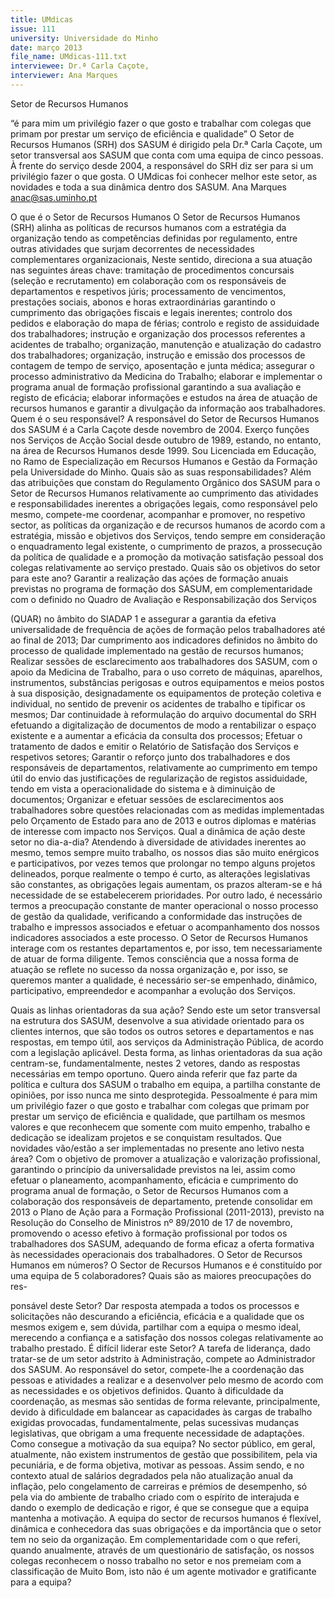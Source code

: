 ```yaml
---
title: UMdicas
issue: 111
university: Universidade do Minho
date: março 2013
file_name: UMdicas-111.txt
interviewee: Dr.ª Carla Caçote,
interviewer: Ana Marques
---
```


Setor de Recursos Humanos

“é para mim um privilégio fazer o que gosto e trabalhar com colegas que primam por prestar um
serviço de eficiência e qualidade”
O Setor de Recursos Humanos (SRH) dos SASUM
é dirigido pela Dr.ª Carla Caçote, um setor transversal aos SASUM que conta com uma equipa de
cinco pessoas. À frente do serviço desde 2004, a
responsável do SRH diz ser para si um privilégio
fazer o que gosta. O UMdicas foi conhecer melhor
este setor, as novidades e toda a sua dinâmica dentro dos SASUM.
Ana Marques
anac@sas.uminho.pt

O que é o Setor de Recursos Humanos
O Setor de Recursos Humanos (SRH) alinha as políticas de recursos humanos com a estratégia da
organização tendo as competências definidas por
regulamento, entre outras atividades que surjam
decorrentes de necessidades complementares
organizacionais, Neste sentido, direciona a sua
atuação nas seguintes áreas chave: tramitação de
procedimentos concursais (seleção e recrutamento)
em colaboração com os responsáveis de departamentos e respetivos júris; processamento de vencimentos, prestações sociais, abonos e horas extraordinárias garantindo o cumprimento das obrigações
fiscais e legais inerentes; controlo dos pedidos e
elaboração do mapa de férias; controlo e registo de
assiduidade dos trabalhadores; instrução e organização dos processos referentes a acidentes de trabalho; organização, manutenção e atualização do
cadastro dos trabalhadores; organização, instrução
e emissão dos processos de contagem de tempo de
serviço, aposentação e junta médica; assegurar o
processo administrativo da Medicina do Trabalho;
elaborar e implementar o programa anual de formação profissional garantindo a sua avaliação e registo
de eficácia; elaborar informações e estudos na área
de atuação de recursos humanos e garantir a divulgação da informação aos trabalhadores.
Quem é o seu responsável?
A responsável do Setor de Recursos Humanos dos
SASUM é a Carla Caçote desde novembro de 2004.
Exerço funções nos Serviços de Acção Social desde
outubro de 1989, estando, no entanto, na área de
Recursos Humanos desde 1999. Sou Licenciada
em Educação, no Ramo de Especialização em Recursos Humanos e Gestão da Formação pela Universidade do Minho.
Quais são as suas responsabilidades?
Além das atribuições que constam do Regulamento Orgânico dos SASUM para o Setor de Recursos
Humanos relativamente ao cumprimento das atividades e responsabilidades inerentes a obrigações
legais, como responsável pelo mesmo, compete-me
coordenar, acompanhar e promover, no respetivo
sector, as políticas da organização e de recursos humanos de acordo com a estratégia, missão e objetivos dos Serviços, tendo sempre em consideração o
enquadramento legal existente, o cumprimento de
prazos, a prossecução da política de qualidade e
a promoção da motivação satisfação pessoal dos
colegas relativamente ao serviço prestado.
Quais são os objetivos do setor para este
ano?
Garantir a realização das açóes de formação anuais
previstas no programa de formação dos SASUM,
em complementaridade com o definido no Quadro de Avaliação e Responsabilização dos Serviços

(QUAR) no âmbito do SIADAP 1
e assegurar a garantia da efetiva
universalidade de frequência de
ações de formação pelos trabalhadores até ao final de 2013;
Dar cumprimento aos indicadores definidos no âmbito do
processo de qualidade implementado na gestão de recursos
humanos;
Realizar sessões de esclarecimento aos trabalhadores dos
SASUM, com o apoio da Medicina de Trabalho, para o uso
correto de máquinas, aparelhos,
instrumentos, substâncias perigosas e outros equipamentos e
meios postos à sua disposição,
designadamente os equipamentos de proteção coletiva e individual, no sentido de prevenir os
acidentes de trabalho e tipificar
os mesmos;
Dar continuidade à reformulação do arquivo documental do
SRH efetuando a digitalização
de documentos de modo a rentabilizar o espaço existente e a
aumentar a eficácia da consulta
dos processos;
Efetuar o tratamento de dados e emitir o Relatório
de Satisfação dos Serviços e respetivos setores;
Garantir o reforço junto dos trabalhadores e dos
responsáveis de departamentos, relativamente ao
cumprimento em tempo útil do envio das justificações de regularização de registos assiduidade,
tendo em vista a operacionalidade do sistema e à
diminuição de documentos;
Organizar e efetuar sessões de esclarecimentos aos
trabalhadores sobre questões relacionadas com as
medidas implementadas pelo Orçamento de Estado
para ano de 2013 e outros diplomas e matérias de
interesse com impacto nos Serviços.
Qual a dinâmica de ação deste setor no dia-a-dia?
Atendendo à diversidade de atividades inerentes ao
mesmo, temos sempre muito trabalho, os nossos
dias são muito enérgicos e participativos, por vezes temos que prolongar no tempo alguns projetos
delineados, porque realmente o tempo é curto,
as alterações legislativas são constantes, as obrigações legais aumentam, os prazos alteram-se e
há necessidade de se estabelecerem prioridades.
Por outro lado, é necessário termos a preocupação
constante de manter operacional o nosso processo
de gestão da qualidade, verificando a conformidade das instruções de trabalho e impressos associados e efetuar o acompanhamento dos nossos
indicadores associados a este processo. O Setor
de Recursos Humanos interage com os restantes
departamentos e, por isso, tem necessariamente
de atuar de forma diligente. Temos consciência que
a nossa forma de atuação se reflete no sucesso da
nossa organização e, por isso, se queremos manter
a qualidade, é necessário ser-se empenhado, dinâmico, participativo, empreendedor e acompanhar a
evolução dos Serviços.

Quais as linhas orientadoras da sua ação?
Sendo este um setor transversal na estrutura dos
SASUM, desenvolve a sua atividade orientado para
os clientes internos, que são todos os outros setores
e departamentos e nas respostas, em tempo útil,
aos serviços da Administração Pública, de acordo
com a legislação aplicável. Desta forma, as linhas
orientadoras da sua ação centram-se, fundamentalmente, nestes 2 vetores, dando as respostas necessárias em tempo oportuno. Quero ainda referir que
faz parte da política e cultura dos SASUM o trabalho
em equipa, a partilha constante de opiniões, por
isso nunca me sinto desprotegida. Pessoalmente é
para mim um privilégio fazer o que gosto e trabalhar
com colegas que primam por prestar um serviço de
eficiência e qualidade, que partilham os mesmos
valores e que reconhecem que somente com muito
empenho, trabalho e dedicação se idealizam projetos e se conquistam resultados.
Que novidades vão/estão a ser implementadas no presente ano letivo nesta área?
Com o objetivo de promover a atualização e valorização profissional, garantindo o princípio da universalidade previstos na lei, assim como efetuar o
planeamento, acompanhamento, eficácia e cumprimento do programa anual de formação, o Setor de
Recursos Humanos com a colaboração dos responsáveis de departamento, pretende consolidar em
2013 o Plano de Ação para a Formação Profissional
(2011-2013), previsto na Resolução do Conselho
de Ministros nº 89/2010 de 17 de novembro, promovendo o acesso efetivo à formação profissional
por todos os trabalhadores dos SASUM, adequando
de forma eficaz a oferta formativa às necessidades
operacionais dos trabalhadores.
O Setor de Recursos Humanos em números?
O Sector de Recursos Humanos e é constituído por
uma equipa de 5 colaboradores?
Quais são as maiores preocupações do res-

ponsável deste Setor?
Dar resposta atempada a todos os processos e solicitações não descurando a eficiência, eficácia e a
qualidade que os mesmos exigem e, sem dúvida,
partilhar com a equipa o mesmo ideal, merecendo
a confiança e a satisfação dos nossos colegas relativamente ao trabalho prestado.
É difícil liderar este Setor?
A tarefa de liderança, dado tratar-se de um setor
adstrito à Administração, compete ao Administrador
dos SASUM. Ao responsável do setor, compete-lhe a
coordenação das pessoas e atividades a realizar e a
desenvolver pelo mesmo de acordo com as necessidades e os objetivos definidos. Quanto à dificuldade
da coordenação, as mesmas são sentidas de forma
relevante, principalmente, devido à dificuldade em
balancear as capacidades às cargas de trabalho
exigidas provocadas, fundamentalmente, pelas sucessivas mudanças legislativas, que obrigam a uma
frequente necessidade de adaptações.
Como consegue a motivação da sua equipa?
No sector público, em geral, atualmente, não
existem instrumentos de gestão que possibilitem,
pela via pecuniária, e de forma objetiva, motivar
as pessoas. Assim sendo, e no contexto atual de
salários degradados pela não atualização anual da
inflação, pelo congelamento de carreiras e prémios
de desempenho, só pela via do ambiente de trabalho criado com o espírito de interajuda e dando o
exemplo de dedicação e rigor, é que se consegue
que a equipa mantenha a motivação. A equipa do
sector de recursos humanos é flexível, dinâmica e
conhecedora das suas obrigações e da importância que o setor tem no seio da organização. Em
complementaridade com o que referi, quando anualmente, através de um questionário de satisfação,
os nossos colegas reconhecem o nosso trabalho no
setor e nos premeiam com a classificação de Muito
Bom, isto não é um agente motivador e gratificante
para a equipa?


